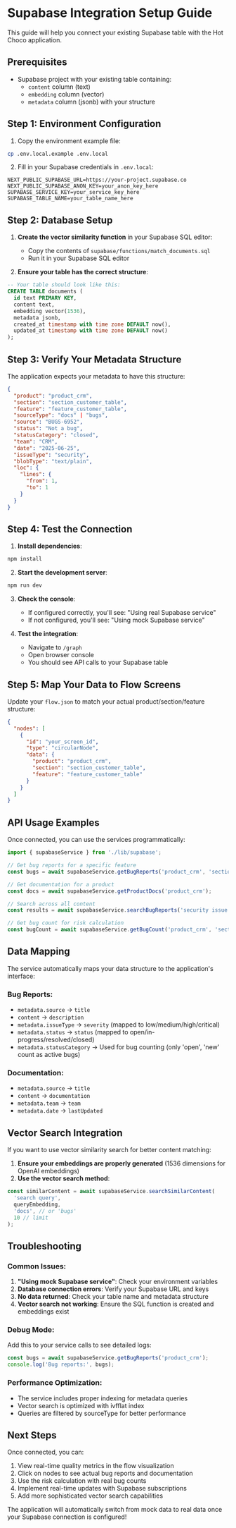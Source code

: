 # Supabase Integration Setup Guide

This guide will help you connect your existing Supabase table with the Hot Choco application.

## Prerequisites

- Supabase project with your existing table containing:
  - `content` column (text)
  - `embedding` column (vector)
  - `metadata` column (jsonb) with your structure

## Step 1: Environment Configuration

1. Copy the environment example file:
```bash
cp .env.local.example .env.local
```

2. Fill in your Supabase credentials in `.env.local`:
```env
NEXT_PUBLIC_SUPABASE_URL=https://your-project.supabase.co
NEXT_PUBLIC_SUPABASE_ANON_KEY=your_anon_key_here
SUPABASE_SERVICE_KEY=your_service_key_here
SUPABASE_TABLE_NAME=your_table_name_here
```

## Step 2: Database Setup

1. **Create the vector similarity function** in your Supabase SQL editor:
   - Copy the contents of `supabase/functions/match_documents.sql`
   - Run it in your Supabase SQL editor

2. **Ensure your table has the correct structure**:
```sql
-- Your table should look like this:
CREATE TABLE documents (
  id text PRIMARY KEY,
  content text,
  embedding vector(1536),
  metadata jsonb,
  created_at timestamp with time zone DEFAULT now(),
  updated_at timestamp with time zone DEFAULT now()
);
```

## Step 3: Verify Your Metadata Structure

The application expects your metadata to have this structure:
```json
{
  "product": "product_crm",
  "section": "section_customer_table", 
  "feature": "feature_customer_table",
  "sourceType": "docs" | "bugs",
  "source": "BUGS-6952",
  "status": "Not a bug",
  "statusCategory": "closed",
  "team": "CRM",
  "date": "2025-06-25",
  "issueType": "security",
  "blobType": "text/plain",
  "loc": {
    "lines": {
      "from": 1,
      "to": 1
    }
  }
}
```

## Step 4: Test the Connection

1. **Install dependencies**:
```bash
npm install
```

2. **Start the development server**:
```bash
npm run dev
```

3. **Check the console**:
   - If configured correctly, you'll see: "Using real Supabase service"
   - If not configured, you'll see: "Using mock Supabase service"

4. **Test the integration**:
   - Navigate to `/graph`
   - Open browser console
   - You should see API calls to your Supabase table

## Step 5: Map Your Data to Flow Screens

Update your `flow.json` to match your actual product/section/feature structure:

```json
{
  "nodes": [
    {
      "id": "your_screen_id",
      "type": "circularNode",
      "data": {
        "product": "product_crm",
        "section": "section_customer_table",
        "feature": "feature_customer_table"
      }
    }
  ]
}
```

## API Usage Examples

Once connected, you can use the services programmatically:

```typescript
import { supabaseService } from './lib/supabase';

// Get bug reports for a specific feature
const bugs = await supabaseService.getBugReports('product_crm', 'section_customer_table', 'feature_customer_table');

// Get documentation for a product
const docs = await supabaseService.getProductDocs('product_crm');

// Search across all content
const results = await supabaseService.searchBugReports('security issue', 'product_crm');

// Get bug count for risk calculation
const bugCount = await supabaseService.getBugCount('product_crm', 'section_customer_table');
```

## Data Mapping

The service automatically maps your data structure to the application's interface:

### Bug Reports:
- `metadata.source` → `title`
- `content` → `description`
- `metadata.issueType` → `severity` (mapped to low/medium/high/critical)
- `metadata.status` → `status` (mapped to open/in-progress/resolved/closed)
- `metadata.statusCategory` → Used for bug counting (only 'open', 'new' count as active bugs)

### Documentation:
- `metadata.source` → `title`
- `content` → `documentation`
- `metadata.team` → `team`
- `metadata.date` → `lastUpdated`

## Vector Search Integration

If you want to use vector similarity search for better content matching:

1. **Ensure your embeddings are properly generated** (1536 dimensions for OpenAI embeddings)
2. **Use the vector search method**:
```typescript
const similarContent = await supabaseService.searchSimilarContent(
  'search query',
  queryEmbedding,
  'docs', // or 'bugs'
  10 // limit
);
```

## Troubleshooting

### Common Issues:

1. **"Using mock Supabase service"**: Check your environment variables
2. **Database connection errors**: Verify your Supabase URL and keys
3. **No data returned**: Check your table name and metadata structure
4. **Vector search not working**: Ensure the SQL function is created and embeddings exist

### Debug Mode:

Add this to your service calls to see detailed logs:
```typescript
const bugs = await supabaseService.getBugReports('product_crm');
console.log('Bug reports:', bugs);
```

### Performance Optimization:

- The service includes proper indexing for metadata queries
- Vector search is optimized with ivfflat index
- Queries are filtered by sourceType for better performance

## Next Steps

Once connected, you can:
1. View real-time quality metrics in the flow visualization
2. Click on nodes to see actual bug reports and documentation
3. Use the risk calculation with real bug counts
4. Implement real-time updates with Supabase subscriptions
5. Add more sophisticated vector search capabilities

The application will automatically switch from mock data to real data once your Supabase connection is configured!